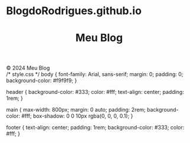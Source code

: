# BlogdoRodrigues.github.io

<!DOCTYPE html>
<html lang="en">
<head>
    <meta charset="UTF-8">
    <meta name="viewport" content="width=device-width, initial-scale=1.0">
    <link rel="stylesheet" href="style.css">
    <title>Meu Blog</title>
</head>
<body>
    <header>
        <h1>Meu Blog</h1>
    </header>
    <main>
        <!-- Conteúdo do blog aqui -->
    </main>
    <footer>
        © 2024 Meu Blog
    </footer>
</body>
</html>
/* style.css */
body {
    font-family: Arial, sans-serif;
    margin: 0;
    padding: 0;
    background-color: #f9f9f9;
}

header {
    background-color: #333;
    color: #fff;
    text-align: center;
    padding: 1rem;
}

main {
    max-width: 800px;
    margin: 0 auto;
    padding: 2rem;
    background-color: #fff;
    box-shadow: 0 0 10px rgba(0, 0, 0, 0.1);
}

footer {
    text-align: center;
    padding: 1rem;
    background-color: #333;
    color: #fff;
}
